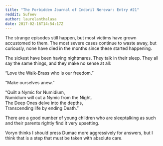 ```yaml
---
title: "The Forbidden Journal of Indoril Nerevar: Entry #21"
reddit: 5ufeev
author: laurelanthalasa
date: 2017-02-16T14:54:17Z
---
```


The strange episodes still happen, but most victims have grown accustomed to them.  The most severe cases continue to waste away, but curiously, none have died in the months since these started happening.

The sickest have been having nightmares.  They talk in their sleep.  They all say the same things, and they make no sense at all:

“Love the Walk-Brass who is our freedom.”

“Make ourselves anew.”

“Quilt a Nymic for Numidium,      
Numidium will cut a Nymic from the Night.     
The Deep Ones delve into the depths,     
Transcending life by ending Death.”     

There are a good number of young children who are sleeptalking as such and their parents rightly find it very upsetting.

Voryn thinks I should press Dumac more aggressively for answers, but I think that is a step that must be taken with absolute care.

